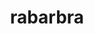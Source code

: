 ---
title: rabarbra
github: https://github.com/rabarbra
mode: dark
transition: 1s
score: 55.7
archetype:
- Badges | Tags | Icons
---